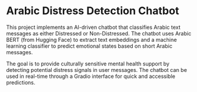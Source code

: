 # Arabic Distress Detection Chatbot
This project implements an AI-driven chatbot that classifies Arabic text messages as either Distressed or Non-Distressed. The chatbot uses Arabic BERT (from Hugging Face) to extract text embeddings and a machine learning classifier to predict emotional states based on short Arabic messages.

The goal is to provide culturally sensitive mental health support by detecting potential distress signals in user messages. The chatbot can be used in real-time through a Gradio interface for quick and accessible predictions.
